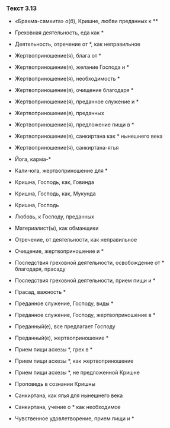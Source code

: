 ### Текст 3.13

- «Брахма-самхита» о(б), Кришне, любви преданных к **

- Греховная деятельность, еда как *

- Деятельность, отречение от *, как неправильное

- Жертвоприношение(я), блага от *

- Жертвоприношение(я), желание Господа и *

- Жертвоприношение(я), необходимость *

- Жертвоприношение(я), очищение благодаря *

- Жертвоприношение(я), преданное служение и *

- Жертвоприношение(я), преданных

- Жертвоприношение(я), предложение пищи в *

- Жертвоприношение(я), санкиртана как * нынешнего века

- Жертвоприношение(я), санкиртана-ягья

- Йога, карма-*

- Кали-юга, жертвоприношение для *

- Кришна, Господь, как, Говинда

- Кришна, Господь, как, Мукунда

- Кришна, Господь

- Любовь, к Господу, преданных

- Материалист(ы), как обманщики

- Отречение, от деятельности, как неправильное

- Очищение, жертвоприношение и *

- Последствия греховной деятельности, освобождение от * благодаря, прасаду

- Последствия греховной деятельности, прием пищи и *

- Прасад, важность *

- Преданное служение, Господу, виды *

- Преданное служение, Господу, жертвоприношение в *

- Преданный(е), все предлагает Господу

- Преданный(е), жертвоприношение *

- Прием пищи аскезы *, грех в *

- Прием пищи аскезы *, как жертвоприношение

- Прием пищи аскезы *, не предложенной Кришне

- Проповедь в сознании Кришны

- Санкиртана, как ягья для нынешнего века

- Санкиртана, учение о * как необходимое

- Чувственное удовлетворение, прием пищи и *
	
